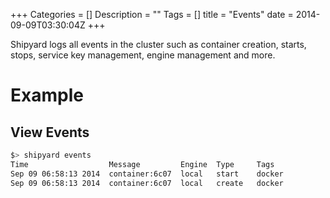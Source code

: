 +++
Categories = []
Description = ""
Tags = []
title = "Events"
date = 2014-09-09T03:30:04Z
+++

Shipyard logs all events in the cluster such as container creation, starts, stops, service key management, engine management and more.

# Example

## View Events
```bash
$> shipyard events
Time                  Message         Engine  Type     Tags
Sep 09 06:58:13 2014  container:6c07  local   start    docker
Sep 09 06:58:13 2014  container:6c07  local   create   docker
```
